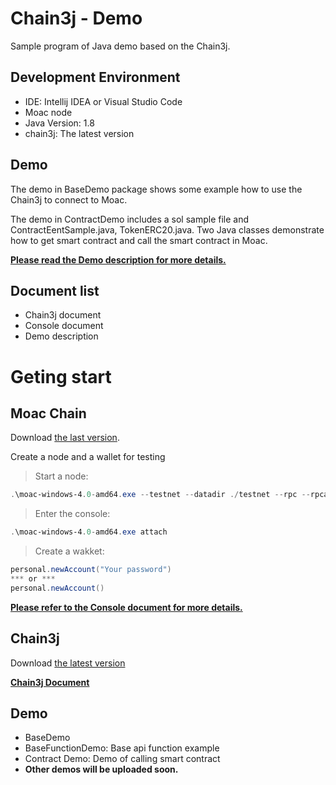 # Chain3j - Demo
<p>Sample program of Java demo based on the Chain3j.</p>

## Development Environment
- IDE: Intellij IDEA or Visual Studio Code
- Moac node
- Java Version: 1.8
- chain3j: The latest version

## Demo
The demo in BaseDemo package shows some example how to use the Chain3j to connect to Moac.

The demo in ContractDemo includes a sol sample file and ContractEentSample.java, TokenERC20.java. Two Java classes demonstrate how to get smart contract and call the smart contract in Moac.

**[Please read the Demo description for more details.](http://www.baidu.com)**

## Document list
- Chain3j document
- Console document
- Demo description

# Geting start
## Moac Chain
Download [the last version](https://github.com/MOACChain/moac-core).
<p>Create a node and a wallet for testing</p>

>Start a node:
```PowerShell
.\moac-windows-4.0-amd64.exe --testnet --datadir ./testnet --rpc --rpcaddr=0.0.0.0 --rpcapi="chain3, mc, admin, net, vnode, personal" --rpccorsdomain=*
```
>Enter the console:
```PowerShell
.\moac-windows-4.0-amd64.exe attach
```
> Create a wakket:
```PowerShell
personal.newAccount("Your password")
*** or ***
personal.newAccount()
```
**[Please refer to the Console document for more details.](http://www.baidu.com)**

## Chain3j
Download [the latest version](https://github.com/MOACChain/chain3j)

**[Chain3j Document](http://www.baidu.com)**

## Demo
- BaseDemo
- BaseFunctionDemo: Base api function example
- Contract Demo: Demo of calling smart contract
- **Other demos will be uploaded soon.**